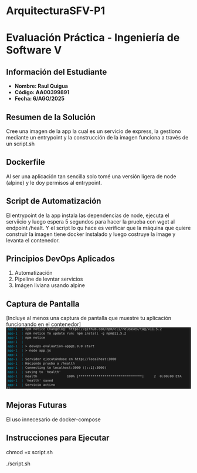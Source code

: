 # ArquitecturaSFV-P1

# Evaluación Práctica - Ingeniería de Software V

## Información del Estudiante
- **Nombre: Raul Quigua** 
- **Código: AA00399891**
- **Fecha: 6/AGO/2025**

## Resumen de la Solución
Cree una imagen de la app la cual es un servicio de express, la gestiono mediante un entrypoint y la construcción de la imagen funciona a través de un script.sh

## Dockerfile
Al ser una aplicación tan sencilla solo tomé una versión ligera de node (alpine) y le doy permisos al entrypoint.

## Script de Automatización
El entrypoint de la app instala las dependencias de node, ejecuta el serviicio y luego espera 5 segundos para hacer la prueba con wget al endpoint /healt. Y el script lo qu hace es verificar que la máquina que quiere construir la imagen tiene docker instalado y luego costruye la image y levanta el contenedor.

## Principios DevOps Aplicados
1. Automatización
2. Pipeline de levntar servicios
3. Imágen liviana usando alpine

## Captura de Pantalla
[Incluye al menos una captura de pantalla que muestre tu aplicación funcionando en el contenedor]
![1754488959973](image/README/1754488959973.png)

## Mejoras Futuras
El uso innecesario de docker-compose

## Instrucciones para Ejecutar
chmod +x script.sh

./script.sh